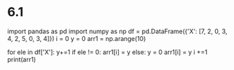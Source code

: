 # 6.1
import pandas as pd
import numpy as np
df = pd.DataFrame({'X': [7, 2, 0, 3, 4, 2, 5, 0, 3, 4]})
i = 0
y = 0
arr1 = np.arange(10)

for ele in df['X']:
    y+=1
    if ele != 0:
        arr1[i] = y
    else:
        y = 0
        arr1[i] = y
    i +=1
print(arr1)
